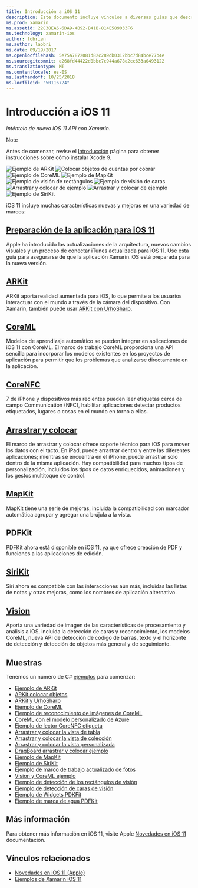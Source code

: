 ```yaml
---
title: Introducción a iOS 11
description: Este documento incluye vínculos a diversas guías que describen las características de iOS 11, incluidos ARKit CoreML, MapKit, PDFKit, SiriKit, el marco de trabajo de visión y mucho más.
ms.prod: xamarin
ms.assetid: 22C38EA6-6DA9-4B92-B41B-814E589033F6
ms.technology: xamarin-ios
author: lobrien
ms.author: laobri
ms.date: 09/19/2017
ms.openlocfilehash: 5e75a7872081d82c289db0312bbc7d84bce77b4e
ms.sourcegitcommit: e268fd44422d0bbc7c944a678e2cc633a0493122
ms.translationtype: MT
ms.contentlocale: es-ES
ms.lasthandoff: 10/25/2018
ms.locfileid: "50116724"
---
```

# <a name="introduction-to-ios-11"></a>Introducción a iOS 11

_Inténtelo de nuevo iOS 11 API con Xamarin._

> [!NOTE]
> Antes de comenzar, revise el [Introducción](get-started.md) página para obtener instrucciones sobre cómo instalar Xcode 9.

![Ejemplo de ARKit](images/arkit.png) ![Colocar objetos de cuentas por cobrar](images/arkit2.png) ![Ejemplo de CoreML](images/coreml.png) ![Ejemplo de MapKit](images/mapkit.png) ![Ejemplo de visión de rectángulos](images/vision1.png) ![Ejemplo de visión de caras](images/vision2.png) ![Arrastrar y colocar de ejemplo](images/drag-drop.png) ![Arrastrar y colocar de ejemplo](images/drag-drop2.png) ![Ejemplo de SiriKit](images/sirikit.png)

iOS 11 incluye muchas características nuevas y mejoras en una variedad de marcos:

## <a name="preparing-your-app-for-ios-11updating-your-appindexmd"></a>[Preparación de la aplicación para iOS 11](updating-your-app/index.md)

Apple ha introducido las actualizaciones de la arquitectura, nuevos cambios visuales y un proceso de conectar iTunes actualizada para iOS 11. Use esta guía para asegurarse de que la aplicación Xamarin.iOS está preparada para la nueva versión.

## <a name="arkitarkitindexmd"></a>[ARKit](arkit/index.md)

ARKit aporta realidad aumentada para iOS, lo que permite a los usuarios interactuar con el mundo a través de la cámara del dispositivo.
Con Xamarin, también puede usar [ARKit con UrhoSharp](arkit/urhosharp.md).

## <a name="coremlcoremlmd"></a>[CoreML](coreml.md)

Modelos de aprendizaje automático se pueden integrar en aplicaciones de iOS 11 con CoreML. El marco de trabajo CoreML proporciona una API sencilla para incorporar los modelos existentes en los proyectos de aplicación para permitir que los problemas que analizarse directamente en la aplicación.

## <a name="corenfccorenfcmd"></a>[CoreNFC](corenfc.md)

7 de iPhone y dispositivos más recientes pueden leer etiquetas cerca de campo Communication (NFC), habilitar aplicaciones detectar productos etiquetados, lugares o cosas en el mundo en torno a ellas.

## <a name="drag-and-dropdrag-and-dropmd"></a>[Arrastrar y colocar](drag-and-drop.md)

El marco de arrastrar y colocar ofrece soporte técnico para iOS para mover los datos con el tacto. En iPad, puede arrastrar dentro y entre las diferentes aplicaciones; mientras se encuentra en el iPhone, puede arrastrar solo dentro de la misma aplicación. Hay compatibilidad para muchos tipos de personalización, incluidos los tipos de datos enriquecidos, animaciones y los gestos multitoque de control.

## <a name="mapkitmapkitmd"></a>[MapKit](mapkit.md)

MapKit tiene una serie de mejoras, incluida la compatibilidad con marcador automática agrupar y agregar una brújula a la vista.

## <a name="pdfkit"></a>PDFKit

PDFKit ahora está disponible en iOS 11, ya que ofrece creación de PDF y funciones a las aplicaciones de edición.

## <a name="sirikitsirikitmd"></a>[SiriKit](sirikit.md)

Siri ahora es compatible con las interacciones aún más, incluidas las listas de notas y otras mejoras, como los nombres de aplicación alternativo.

## <a name="visionvisionmd"></a>[Vision](vision.md)

Aporta una variedad de imagen de las características de procesamiento y análisis a iOS, incluida la detección de caras y reconocimiento, los modelos CoreML, nueva API de detección de código de barras, texto y el horizonte de detección y detección de objetos más general y de seguimiento.

## <a name="samples"></a>Muestras

Tenemos un número de C# [ejemplos](https://developer.xamarin.com/samples/ios/iOS11/) para comenzar:

* [Ejemplo de ARKit](https://developer.xamarin.com/samples/monotouch/ios11/ARKitSample/)
* [ARKit colocar objetos](https://developer.xamarin.com/samples/monotouch/ios11/ARKitPlacingObjects/)
* [ARKit y UrhoSharp](arkit/urhosharp.md)
* [Ejemplo de CoreML](https://developer.xamarin.com/samples/monotouch/ios11/CoreML)
* [Ejemplo de reconocimiento de imágenes de CoreML](https://developer.xamarin.com/samples/monotouch/ios11/CoreMLImageRecognition)
* [CoreML con el modelo personalizado de Azure](https://developer.xamarin.com/samples/monotouch/ios11/CoreMLAzureModel)
* [Ejemplo de lector CoreNFC etiqueta](https://developer.xamarin.com/samples/monotouch/ios11/NFCTagReader/)
* [Arrastrar y colocar la vista de tabla](https://developer.xamarin.com/samples/monotouch/ios11/DragAndDropTableView)
* [Arrastrar y colocar la vista de colección](https://developer.xamarin.com/samples/monotouch/ios11/DragAndDropCollectionView)
* [Arrastrar y colocar la vista personalizada](https://developer.xamarin.com/samples/monotouch/ios11/DragAndDropCustomView)
* [DragBoard arrastrar y colocar ejemplo](https://developer.xamarin.com/samples/monotouch/ios11/DragAndDropDragBoard)
* [Ejemplo de MapKit](https://developer.xamarin.com/samples/monotouch/ios11/MapKitSample)
* [Ejemplo de SiriKit](https://developer.xamarin.com/samples/monotouch/ios11/SiriKitSample/)
* [Ejemplo de marco de trabajo actualizado de fotos](https://developer.xamarin.com/samples/monotouch/ios11/SamplePhotoApp/)
* [Vision y CoreML ejemplo](https://developer.xamarin.com/samples/monotouch/ios11/CoreMLVision)
* [Ejemplo de detección de los rectángulos de visión](https://developer.xamarin.com/samples/monotouch/ios11/VisionRects)
* [Ejemplo de detección de caras de visión](https://developer.xamarin.com/samples/monotouch/ios11/VisionFaces)
* [Ejemplo de Widgets PDKFit](https://developer.xamarin.com/samples/monotouch/ios11/PDFAnnotationWidgetsAdvanced)
* [Ejemplo de marca de agua PDFKit](https://developer.xamarin.com/samples/monotouch/ios11/PDFDocumentWatermark)

## <a name="more-information"></a>Más información

Para obtener más información en iOS 11, visite Apple [Novedades en iOS 11](https://developer.apple.com/ios/) documentación.


## <a name="related-links"></a>Vínculos relacionados

- [Novedades en iOS 11 (Apple)](https://developer.apple.com/ios/)
- [Ejemplos de Xamarin iOS 11](https://developer.xamarin.com/samples/ios/iOS11/)
